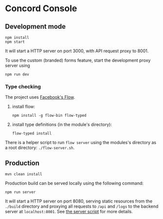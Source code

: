 # Concord Console

## Development mode

```
npm install
npm start
```

It will start a HTTP server on port 3000, with API request proxy to 8001.

To use the custom (branded) forms feature, start the development proxy server using
```
npm run dev
```

### Type checking

The project uses [Facebook's Flow](https://flowtype.org/).

1. install flow:
   ```
   npm install -g flow-bin flow-typed
   ```
2. install type definitions (in the module's directory):
   ```
   flow-typed install
   ```

There is a helper script to run `flow server` using the modules's
directory as a root directory: `./flow-server.sh`.

## Production

```
mvn clean install
```

Production build can be served locally using the following command:

```
npm run server
```

It will start a HTTP server on port 8080, serving static resources from the `./build` directory and
proxying all requests to `/api` and `/logs` to the backend server at `localhost:8001`.
See [the server script](./scripts/server.js) for more details.
